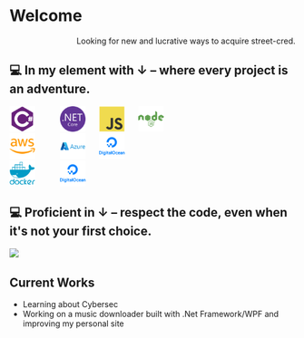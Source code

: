 <h1>Welcome</h1>

<div style="text-align: right">Looking for new and lucrative ways to acquire street-cred.</div>

## :computer: In my element with ↓ – where every project is an adventure.

<img src = 'Images\csharp-plain.svg' width='45' style="margin-right: 20px;"/>
<img src = 'Images\dotnetcore-original.svg' width='45' style="margin-left: 20px;"/>
<img src = 'Images\javascript-original.svg' width='45' style="margin-left: 20px;"/>
<img src = 'Images\nodejs-plain-wordmark.svg' width='45' style="margin-left: 20px;"/>
<br>
<img src = 'Images\amazonwebservices-plain-wordmark.svg' width='45' style="margin-right: 20px;"/>
<img src = 'Images\azure-original-wordmark.svg' width='45' style="margin-left: 20px;"/>
<img src = 'Images\digitalocean-original-wordmark.svg' width='45' style="margin-left: 20px;"/>
<br>
<img src = 'Images\docker-plain-wordmark.svg' width='45' style="margin-right: 20px;"/>
<img src = 'Images\digitalocean-original-wordmark.svg' width='45' style="margin-left: 20px;"/>

## :computer: Proficient in ↓ – respect the code, even when it's not your first choice.

<img src = "https://github-readme-stats.vercel.app/api/top-langs/?username=NComGit&layout=compact">

## Current Works

- Learning about Cybersec
- Working on a music downloader built with .Net Framework/WPF and improving my personal site
